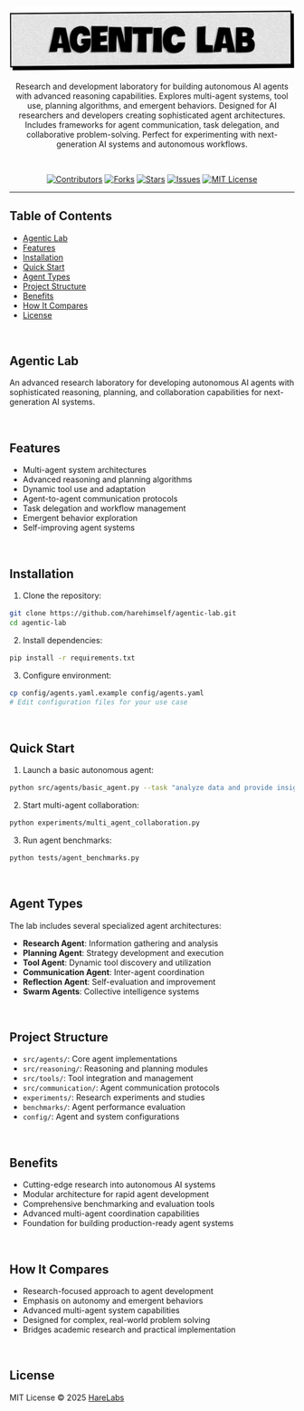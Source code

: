 
<p align="center">
   <img src="https://raw.githubusercontent.com/harehimself/agentic-lab/main/agentic-lab.png">
</p>

<p align="center">
   Research and development laboratory for building autonomous AI agents with advanced reasoning capabilities. Explores multi-agent systems, tool use, planning algorithms, and emergent behaviors. Designed for AI researchers and developers creating sophisticated agent architectures. Includes frameworks for agent communication, task delegation, and collaborative problem-solving. Perfect for experimenting with next-generation AI systems and autonomous workflows.
</p>
<br>
<p align="center">
  <a href="https://github.com/harehimself/agentic-lab/graphs/contributors">
    <img src="https://img.shields.io/github/contributors/harehimself/agentic-lab" alt="Contributors"></a>
  <a href="https://github.com/harehimself/agentic-lab/network/members">
    <img src="https://img.shields.io/github/forks/harehimself/agentic-lab" alt="Forks"></a>
  <a href="https://github.com/harehimself/agentic-lab/stargazers">
    <img src="https://img.shields.io/github/stars/harehimself/agentic-lab" alt="Stars"></a>
  <a href="https://github.com/harehimself/agentic-lab/issues">
    <img src="https://img.shields.io/github/issues/harehimself/agentic-lab" alt="Issues"></a>
  <a href="https://github.com/harehimself/agentic-lab/blob/main/LICENSE">
    <img src="https://img.shields.io/github/license/harehimself/agentic-lab" alt="MIT License"></a>
</p>

---

## Table of Contents
   - [Agentic Lab](#agentic-lab)
   - [Features](#features)
   - [Installation](#installation)
   - [Quick Start](#quick-start)
   - [Agent Types](#agent-types)
   - [Project Structure](#project-structure)
   - [Benefits](#benefits)
   - [How It Compares](#how-it-compares)
   - [License](#license)

<br>

## Agentic Lab
An advanced research laboratory for developing autonomous AI agents with sophisticated reasoning, planning, and collaboration capabilities for next-generation AI systems.

<br>

## Features
- Multi-agent system architectures
- Advanced reasoning and planning algorithms
- Dynamic tool use and adaptation
- Agent-to-agent communication protocols
- Task delegation and workflow management
- Emergent behavior exploration
- Self-improving agent systems

<br>


## Installation
1. Clone the repository:
```bash
git clone https://github.com/harehimself/agentic-lab.git
cd agentic-lab
```

2. Install dependencies:
```bash
pip install -r requirements.txt
```

3. Configure environment:
```bash
cp config/agents.yaml.example config/agents.yaml
# Edit configuration files for your use case
```

<br>

## Quick Start
1. Launch a basic autonomous agent:
```bash
python src/agents/basic_agent.py --task "analyze data and provide insights"
```

2. Start multi-agent collaboration:
```bash
python experiments/multi_agent_collaboration.py
```

3. Run agent benchmarks:
```bash
python tests/agent_benchmarks.py
```

<br>

## Agent Types
The lab includes several specialized agent architectures:

- **Research Agent**: Information gathering and analysis
- **Planning Agent**: Strategy development and execution
- **Tool Agent**: Dynamic tool discovery and utilization
- **Communication Agent**: Inter-agent coordination
- **Reflection Agent**: Self-evaluation and improvement
- **Swarm Agents**: Collective intelligence systems

<br>

## Project Structure
- `src/agents/`: Core agent implementations
- `src/reasoning/`: Reasoning and planning modules
- `src/tools/`: Tool integration and management
- `src/communication/`: Agent communication protocols
- `experiments/`: Research experiments and studies
- `benchmarks/`: Agent performance evaluation
- `config/`: Agent and system configurations

<br>

## Benefits
- Cutting-edge research into autonomous AI systems
- Modular architecture for rapid agent development
- Comprehensive benchmarking and evaluation tools
- Advanced multi-agent coordination capabilities
- Foundation for building production-ready agent systems


<br>

## How It Compares
- Research-focused approach to agent development
- Emphasis on autonomy and emergent behaviors
- Advanced multi-agent system capabilities
- Designed for complex, real-world problem solving
- Bridges academic research and practical implementation

<br>

## License
MIT License © 2025 [HareLabs](https://github.com/harehimself)
